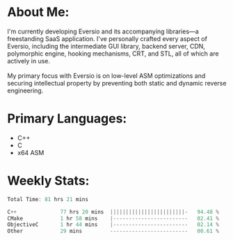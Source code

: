 # About Me:
I'm currently developing Eversio and its accompanying libraries—a freestanding SaaS application. I've personally crafted every aspect of Eversio, including the intermediate GUI library, backend server, CDN, polymorphic engine, hooking mechanisms, CRT, and STL, all of which are actively in use.<br><br>My primary focus with Eversio is on low-level ASM optimizations and securing intellectual property by preventing both static and dynamic reverse engineering.

# Primary Languages:
- C++
- C
- x64 ASM

# Weekly Stats:
<!--START_SECTION:waka-->

```C++
Total Time: 81 hrs 21 mins

C++              77 hrs 20 mins  ||||||||||||||||||||||||-   94.48 %
CMake            1 hr 58 mins    |------------------------   02.41 %
ObjectiveC       1 hr 44 mins    |------------------------   02.14 %
Other            29 mins         -------------------------   00.61 %
```

<!--END_SECTION:waka-->

<!--
**SMSum/SMSum** is a ✨ _special_ ✨ repository because its `README.md` (this file) appears on your GitHub profile.

Here are some ideas to get you started:

- 🔭 I’m currently working on ...
- 🌱 I’m currently learning ...
- 👯 I’m looking to collaborate on ...
- 🤔 I’m looking for help with ...
- 💬 Ask me about ...
- 📫 How to reach me: ...
- 😄 Pronouns: ...
- ⚡ Fun fact: ...
-->
